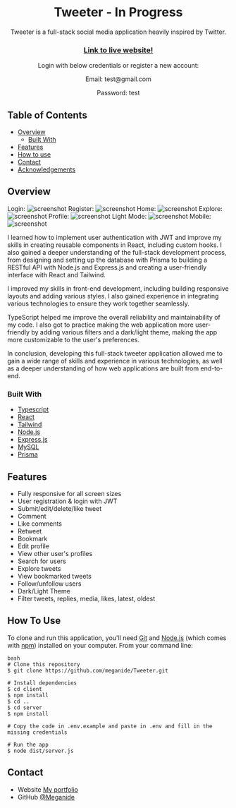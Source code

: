 
<h1 align="center">Tweeter - In Progress</h1>

<p align="center">Tweeter is a full-stack social media application heavily inspired by Twitter.</p>

<div align="center">
  <h3>
    <a href="https://tweeter-ps0r.onrender.com/">
      Link to live website!
    </a>
  </h3>
    <p>Login with below credentials or register a new account:</p>
    <p>Email: test@gmail.com</p>
    <p>Password: test</p>
</div>


<!-- TABLE OF CONTENTS -->

## Table of Contents

- [Overview](#overview)
  - [Built With](#built-with)
- [Features](#features)
- [How to use](#how-to-use)
- [Contact](#contact)
- [Acknowledgements](#acknowledgements)

<!-- OVERVIEW -->

## Overview

Login:
![screenshot](https://i.gyazo.com/b507490a6d32f7998a676a091c59f96d.png)
Register:
![screenshot](https://i.gyazo.com/0cb2a8796d94a99858d2652b810a1fc2.png)
Home:
![screenshot](https://i.gyazo.com/8da67f07e0b6d37c7ce76a78b6d9bb45.png)
Explore:
![screenshot](https://i.gyazo.com/1a5d70bb59b96aa701b995a4c9584914.jpg)
Profile:
![screenshot](https://i.gyazo.com/f2631761f3672abbb981b1271b645d91.jpg)
Light Mode:
![screenshot](https://i.gyazo.com/dd628a57180b904d3a4426951e7af088.png)
Mobile:
![screenshot](https://i.gyazo.com/8c61300249b90a4208aeb54edd5059ff.png)


I learned how to implement user authentication with JWT and improve my skills in creating reusable components in React, including custom hooks. I also gained a deeper understanding of the full-stack development process, from designing and setting up the database with Prisma to building a RESTful API with Node.js and Express.js and creating a user-friendly interface with React and Tailwind.

I improved my skills in front-end development, including building responsive layouts and adding various styles. I also gained experience in integrating various technologies to ensure they work together seamlessly.

TypeScript helped me improve the overall reliability and maintainability of my code. I also got to practice making the web application more user-friendly by adding various filters and a dark/light theme, making the app more customizable to the user's preferences.

In conclusion, developing this full-stack tweeter application allowed me to gain a wide range of skills and experience in various technologies, as well as a deeper understanding of how web applications are built from end-to-end.

<!-- Write what you learned etc.. -->

### Built With

<!-- This section should list any major frameworks that you built your project using. Here are a few examples.-->

- [Typescript](https://www.typescriptlang.org/)
- [React](https://reactjs.org/)
- [Tailwind](https://tailwindcss.com/)
- [Node.js](https://nodejs.org/en/)
- [Express.js](https://expressjs.com/)
- [MySQL](https://www.mysql.com/)
- [Prisma](https://www.prisma.io/)

## Features
- Fully responsive for all screen sizes
- User registration & login with JWT
- Submit/edit/delete/like tweet
- Comment
- Like comments
- Retweet
- Bookmark
- Edit profile
- View other user's profiles
- Search for users
- Explore tweets
- View bookmarked tweets
- Follow/unfollow users
- Dark/Light Theme
- Filter tweets, replies, media, likes, latest, oldest

## How To Use

<!-- Example: -->

To clone and run this application, you'll need [Git](https://git-scm.com) and [Node.js](https://nodejs.org/en/download/) (which comes with [npm](http://npmjs.com)) installed on your computer. From your command line:

```
bash
# Clone this repository
$ git clone https://github.com/meganide/Tweeter.git

# Install dependencies
$ cd client
$ npm install
$ cd ..
$ cd server
$ npm install

# Copy the code in .env.example and paste in .env and fill in the missing credentials

# Run the app
$ node dist/server.js

```


## Contact

- Website [My portfolio](https://renas.se)
- GitHub [@Meganide](https://github.com/meganide)
